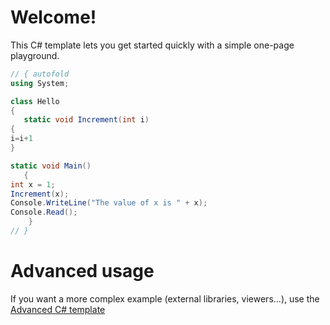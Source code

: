 # Welcome!

This C# template lets you get started quickly with a simple one-page playground.

```C# runnable
// { autofold
using System;

class Hello 
{
   static void Increment(int i)
{
i=i+1
}

static void Main()
   {
int x = 1;
Increment(x);
Console.WriteLine("The value of x is " + x);
Console.Read();
    }
// }
```

# Advanced usage

If you want a more complex example (external libraries, viewers...), use the [Advanced C# template](https://tech.io/select-repo/386)
